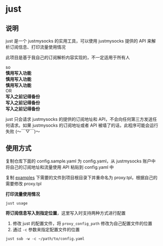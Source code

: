 # just
## 说明
just 是一个 justmysocks 的实用工具，可以使用 justmysocks 提供的 API 来解析订阅信息、打印流量使用情况  

此项目是基于我自己的订阅解析内容实现的，不一定适用于所有人

so  
**慎用写入功能**  
**慎用写入功能**  
**慎用写入功能**  
OR  
**写入之前记得备份**  
**写入之前记得备份**  
**写入之前记得备份**  


just 只会请求 justmysocks 的提供的订阅地址和 API，不会向任何第三方发送任何请求。如果 justmysocks 的订阅地址或者 API 被墙了的话，此程序可能会运行失败 (～￣▽￣)～

## 使用方式
复制仓库下面的 config.sample.yaml 为 config.yaml，从 justmysocks 账户中将自己的订阅地址和流量使用 API 粘贴到 config.yaml 中

复制 [examples](/examples) 下需要的文件到项目根目录下并重命名为 proxy.tpl，根据自己的需要修改 proxy.tpl  

**打印流量使用情况**
```shell
just usage
```

**将订阅信息写入到指定位置**，这里写入时支持两种方式进行配置
1. 修改 just 的配置文件，将 `proxy_config_path` 修改为自己配置文件的位置
2. 通过 `-c` 参数来指定配置文件的位置


```shell
just sub -w -c ~/path/to/config.yaml
```
